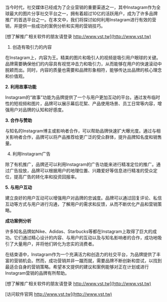 当今时代，社交媒体已经成为了企业营销的重要渠道之一，其中Instagram作为全球最大的图片分享社交平台之一，拥有着超过10亿的活跃用户，成为了许多品牌推广的首选平台之一。在本文中，我们将探讨如何利用Instagram进行有效的营销，并提供一些成功的案例分析和实用的营销技巧。

[想了解推广相关软件的朋友请登录 http://www.vst.tw](http://www.vst.tw)

1. 创造有吸引力的内容

在Instagram上，内容为王。精美的图片和吸引人的视频是吸引用户眼球的关键。品牌需要确保他们的内容具有视觉冲击力和吸引力，从而能够在用户的快速滚动中脱颖而出。同时，内容的质量也需要和品牌形象相符，能够传达出品牌的核心理念和价值观。

**2. 利用故事功能**

Instagram的“故事”功能为品牌提供了一个与用户更加互动的平台。通过发布临时性的短视频和图片，品牌可以展示幕后花絮、产品使用场景、员工日常等内容，增强用户对品牌的认知和好感度。

**3. 合作与赞助**

与知名的Instagram博主或影响者合作，可以帮助品牌快速扩大曝光度。通过与相关影响者合作，品牌可以将产品推荐给更广泛的受众群体，提升品牌知名度和销售量。

4. 利用Instagram广告

除了有机推广，品牌还可以利用Instagram的广告功能来进行精准定位的推广。通过广告投放，品牌可以根据用户的地理位置、兴趣爱好等信息进行精准的受众定位，提高广告的转化率和投资回报率。

**5. 与用户互动**

建立良好的用户互动可以增强用户对品牌的忠诚度。品牌可以通过回复评论、私信互动等方式与用户进行沟通，了解用户的需求和反馈，从而不断优化产品和营销策略。

**成功案例分析**

许多知名品牌如Nike、Adidas、Starbucks等都在Instagram上取得了巨大的成功。它们通过精心设计的内容、与用户的互动以及与知名影响者的合作，成功地吸引了大量用户，并将他们转化为忠实的消费者。

在结束语中，Instagram作为一个充满活力和创造力的社交平台，为品牌提供了丰富的营销机会。然而，成功营销并非一蹴而就，需要品牌不断创新和尝试，以找到最适合自身的营销策略。希望本文提供的建议和案例能够对正在计划或进行Instagram营销的品牌有所帮助。

[想了解推广相关软件的朋友请登录 http://www.vst.tw](http://www.vst.tw)


[访问软件官网 http://www.vst.tw](http://www.vst.tw)

